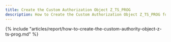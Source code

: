 ```yaml
---
title: Create the Custom Authorization Object Z_TS_PROG
description: How to Create the Custom Authorization Object Z_TS_PROG for Report Extractions
---
```


{% include "articles/report/how-to-create-the-custom-authority-object-z-ts-prog.md" %}